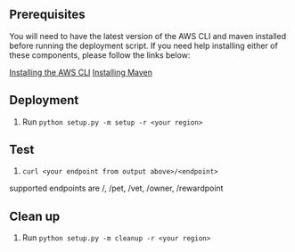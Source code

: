 ## Prerequisites

You will need to have the latest version of the AWS CLI and maven installed before running the deployment script.  If you need help installing either of these components, please follow the links below:

[Installing the AWS CLI](http://docs.aws.amazon.com/cli/latest/userguide/installing.html)
[Installing Maven](https://maven.apache.org/install.html)

## Deployment

1. Run ```python setup.py -m setup -r <your region>```

## Test
 1. ```curl <your endpoint from output above>/<endpoint>```
 
supported endpoints are /, /pet, /vet, /owner, /rewardpoint

## Clean up

1.  Run ```python setup.py -m cleanup -r <your region>```
  

